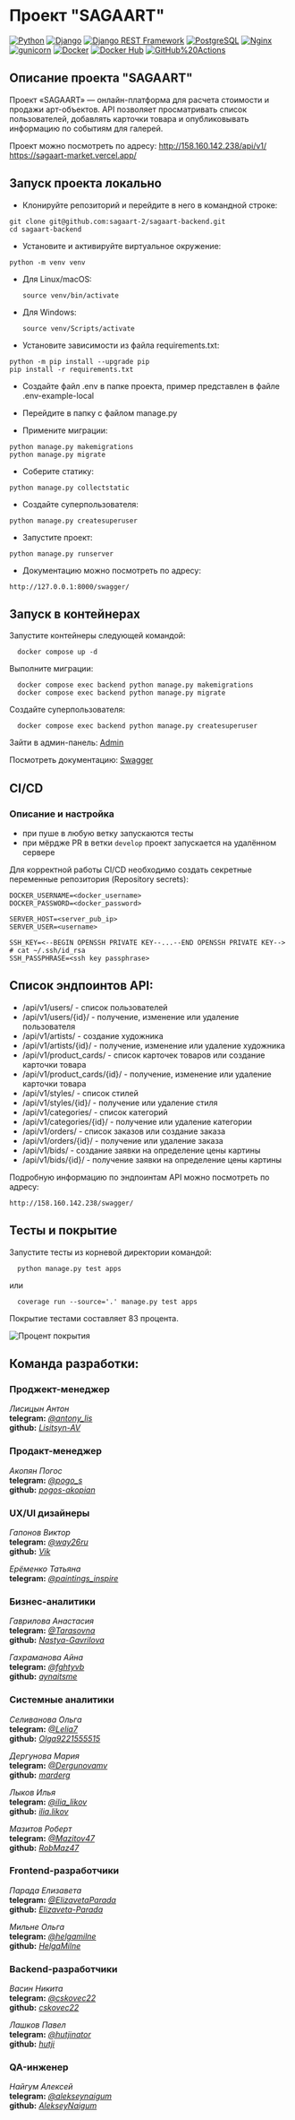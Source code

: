 # Проект "SAGAART"

[![Python](https://img.shields.io/badge/-Python-464646?style=flat&logo=Python&logoColor=56C0C0&color=008080)](https://www.python.org/)
[![Django](https://img.shields.io/badge/-Django-464646?style=flat&logo=Django&logoColor=56C0C0&color=008080)](https://www.djangoproject.com/)
[![Django REST Framework](https://img.shields.io/badge/-Django%20REST%20Framework-464646?style=flat&logo=Django%20REST%20Framework&logoColor=56C0C0&color=008080)](https://www.django-rest-framework.org/)
[![PostgreSQL](https://img.shields.io/badge/-PostgreSQL-464646?style=flat&logo=PostgreSQL&logoColor=56C0C0&color=008080)](https://www.postgresql.org/)
[![Nginx](https://img.shields.io/badge/-NGINX-464646?style=flat&logo=NGINX&logoColor=56C0C0&color=008080)](https://nginx.org/ru/)
[![gunicorn](https://img.shields.io/badge/-gunicorn-464646?style=flat&logo=gunicorn&logoColor=56C0C0&color=008080)](https://gunicorn.org/)
[![Docker](https://img.shields.io/badge/-Docker-464646?style=flat&logo=Docker&logoColor=56C0C0&color=008080)](https://www.docker.com/)
[![Docker Hub](https://img.shields.io/badge/-Docker%20Hub-464646?style=flat&logo=Docker&logoColor=56C0C0&color=008080)](https://www.docker.com/products/docker-hub)
[![GitHub%20Actions](https://img.shields.io/badge/-GitHub%20Actions-464646?style=flat&logo=GitHub%20actions&logoColor=56C0C0&color=008080)](https://github.com/features/actions)

## Описание проекта "SAGAART"

Проект «SAGAART» — онлайн-платформа для расчета
стоимости и продажи арт-объектов. API позволяет просматривать список пользователей, добавлять карточки товара и опубликовывать информацию по событиям для галерей.

Проект можно посмотреть по адресу: 
http://158.160.142.238/api/v1/
https://sagaart-market.vercel.app/

## Запуск проекта локально

- Клонируйте репозиторий и перейдите в него в командной строке:
```
git clone git@github.com:sagaart-2/sagaart-backend.git
cd sagaart-backend
```

- Установите и активируйте виртуальное окружение:

```
python -m venv venv
```

- Для Linux/macOS:

    ```
    source venv/bin/activate
    ```

- Для Windows:

    ```
    source venv/Scripts/activate
    ```

- Установите зависимости из файла requirements.txt:

```
python -m pip install --upgrade pip
pip install -r requirements.txt
```

- Создайте файл .env в папке проекта, пример представлен в файле .env-example-local


- Перейдите в папку с файлом manage.py


- Примените миграции:
```
python manage.py makemigrations
python manage.py migrate
```

- Соберите статику:
```
python manage.py collectstatic
```

- Создайте суперпользователя:
```
python manage.py createsuperuser
```

- Запустите проект:
```
python manage.py runserver
```

- Документацию можно посмотреть по адресу:
```
http://127.0.0.1:8000/swagger/
```

## Запуск в контейнерах

Запустите контейнеры следующей командой:
  ```
    docker compose up -d
  ```

Выполните миграции:
  ```
    docker compose exec backend python manage.py makemigrations
    docker compose exec backend python manage.py migrate
  ```

Создайте суперпользователя:
  ```
    docker compose exec backend python manage.py createsuperuser
  ```

Зайти в админ-панель:
[Admin](http://127.0.0.1:8000/admin/)

Посмотреть документацию:
[Swagger](http://127.0.0.1:8000/swagger/)

## CI/CD
### Описание и настройка

- при пуше в любую ветку запускаются тесты
- при мёрдже PR в ветки `develop` проект запускается на удалённом сервере

Для корректной работы CI/CD необходимо создать секретные переменные репозитория
(Repository secrets):
```text
DOCKER_USERNAME=<docker_username>
DOCKER_PASSWORD=<docker_password>

SERVER_HOST=<server_pub_ip>
SERVER_USER=<username>

SSH_KEY=<--BEGIN OPENSSH PRIVATE KEY--...--END OPENSSH PRIVATE KEY--> # cat ~/.ssh/id_rsa
SSH_PASSPHRASE=<ssh key passphrase>
```

## Список эндпоинтов API:

- /api/v1/users/ - список пользователей
- /api/v1/users/{id}/ - получение, изменение или удаление пользователя
- /api/v1/artists/ - создание художника
- /api/v1/artists/{id}/ - получение, изменение или удаление художника
- /api/v1/product_cards/ - список карточек товаров или создание карточки товара
- /api/v1/product_cards/{id}/ - получение, изменение или удаление карточки товара
- /api/v1/styles/ - список стилей
- /api/v1/styles/{id}/ - получение или удаление стиля
- /api/v1/categories/ - список категорий
- /api/v1/categories/{id}/ - получение или удаление категории
- /api/v1/orders/ - список заказов или создание заказа
- /api/v1/orders/{id}/ - получение или удаление заказа
- /api/v1/bids/ - создание заявки на определение цены картины
- /api/v1/bids/{id}/ - получение заявки на определение цены картины

Подробную информацию по эндпоинтам API можно посмотреть по адресу:
```
http://158.160.142.238/swagger/
```

## Тесты и покрытие

Запустите тесты из корневой директории командой:

  ```
    python manage.py test apps
  ```
  или
  ```
    coverage run --source='.' manage.py test apps
  ```

Покрытие тестами составляет 83 процента.

![Процент покрытия](coverage.png)

## Команда разработки:

### Проджект-менеджер

*Лисицын Антон*  
**telegram:** [*@antony_lis*](https://t.me/antony_lis)  
**github:** [*Lisitsyn-AV*](https://github.com/Lisitsyn-AV) 

### Продакт-менеджер

*Акопян Погос*  
**telegram:** [*@pogo_s*](https://t.me/pogo_s)  
**github:** [*pogos-akopian* ](https://github.com/pogos-akopian)  

### UX/UI дизайнеры

*Гапонов Виктор*  
**telegram:** [*@way26ru*](https://t.me/way26ru)  
**github:** [*Vik*](https://github.com/Vik)  

*Ерёменко Татьяна*  
**telegram:** [*@paintings_inspire*](https://t.me/paintings_inspire)  

### Бизнес-аналитики

*Гаврилова Анастасия*  
**telegram:** [*@Tarasovna*](https://t.me/Tarasovna)  
**github:** [*Nastya-Gavrilova*](https://github.com/Nastya-Gavrilova)  

*Гахраманова Айна*  
**telegram:** [*@fghtyvb*](https://t.me/fghtyvb)  
**github:** [*aynaitsme*](https://github.com/aynaitsme)  

### Системные аналитики

*Селиванова Ольга*  
**telegram:** [*@Lelia7*](https://t.me/Lelia7)  
**github:** [*Olga9221555515*](https://github.com/Olga9221555515)  

*Дергунова Мария*  
**telegram:** [*@Dergunovamv*](https://t.me/Dergunovamv)  
**github:** [*marderg*](https://github.com/marderg)  

*Лыков Илья*  
**telegram:** [*@ilia_likov*](https://t.me/ilia_likov)  
**github:** [*ilia.likov*](https://github.com/ilia.likov)  

*Мазитов Роберт*  
**telegram:** [*@Mazitov47*](https://t.me/Mazitov47)  
**github:** [*RobMaz47*](https://github.com/RobMaz47)  

### Frontend-разработчики

*Парада Елизавета*  
**telegram:** [*@ElizavetaParada*](https://t.me/ElizavetaParada)  
**github:** [*Elizaveta-Parada*](https://github.com/Elizaveta-Parada)  

*Мильне Ольга*  
**telegram:** [*@helgamilne*](https://t.me/helgamilne)  
**github:** [*HelgaMilne*](https://github.com/HelgaMilne)  

### Backend-разработчики

*Васин Никита*  
**telegram:** [*@cskovec22*](https://t.me/cskovec22)  
**github:** [*cskovec22*](https://github.com/cskovec22)  

*Лашков Павел*  
**telegram:** [*@hutjinator*](https://t.me/hutjinator)  
**github:** [*hutji*](https://github.com/hutji)  

### QA-инженер

*Найгум Алексей*  
**telegram:** [*@alekseynaigum*](https://t.me/alekseynaigum)  
**github:** [*AlekseyNaigum*](https://github.com/AlekseyNaigum)  

